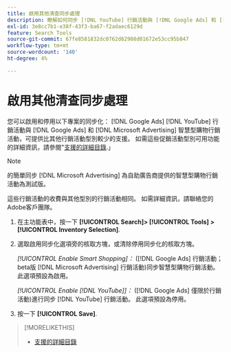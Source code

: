 ```yaml
---
title: 啟用其他清查同步處理
description: 瞭解如何同步 [!DNL YouTube] 行銷活動與 [!DNL Google Ads] 和 [!DNL Microsoft Advertising] 智慧購物行銷活動。
exl-id: 3e8cc7b1-e38f-43f3-ba67-f2adaec6129d
feature: Search Tools
source-git-commit: 67fe8581832dc0762d62908d01672e53cc95b847
workflow-type: tm+mt
source-wordcount: '140'
ht-degree: 4%

---
```


# 啟用其他清查同步處理

您可以啟用和停用以下專案的同步化： [!DNL Google Ads] [!DNL YouTube] 行銷活動與 [!DNL Google Ads] 和 [!DNL Microsoft Advertising] 智慧型購物行銷活動，可提供比其他行銷活動型別較少的支援。 如需這些促銷活動型別可用功能的詳細資訊，請參閱&quot;[支援的詳細目錄](/help/search-social-commerce/introduction/supported-inventory.md).」

>[!NOTE]
>
>的簡單同步 [!DNL Microsoft Advertising] 為自助廣告商提供的智慧型購物行銷活動為測試版。

這些行銷活動的收費與其他型別的行銷活動相同。 如需詳細資訊，請聯絡您的Adobe客戶團隊。

1. 在主功能表中，按一下 **[!UICONTROL Search]> [!UICONTROL Tools] >[!UICONTROL Inventory Selection]**.

1. 選取啟用同步化選項旁的核取方塊，或清除停用同步化的核取方塊。

   *[!UICONTROL Enable Smart Shopping]：* ([!DNL Google Ads] 行銷活動；beta版 [!DNL Microsoft Advertising] 行銷活動)同步智慧型購物行銷活動。 此選項預設為啟用。

   *[!UICONTROL Enable [!DNL YouTube]]：* ([!DNL Google Ads] 僅限於行銷活動)進行同步 [!DNL YouTube] 行銷活動。 此選項預設為停用。

1. 按一下 **[!UICONTROL Save]**.

>[!MORELIKETHIS]
>
>* [支援的詳細目錄](/help/search-social-commerce/introduction/supported-inventory.md)
